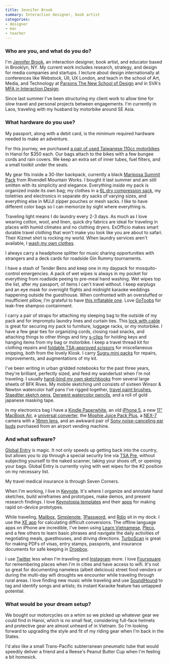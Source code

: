 ```yaml
---
title: Jennifer Brook
summary: Interaction designer, book artist
categories:
- designer
- mac
- teacher
---
```


### Who are you, and what do you do?

I'm [Jennifer Brook](http://twitter.com/jenniferbrook "Jennifer's Twitter account."), an interaction designer, book artist, and educator based in Brooklyn, NY. My current work includes research, strategy, and design for media companies and startups. I lecture about design internationally at conferences like Webstock, Úll, UX London, and teach in the school of Art, Media, and Technology at [Parsons The New School of Design](http://www.newschool.edu/parsons/ "The Parsons Design School site.") and in SVA's [MFA in Interaction Design](http://interactiondesign.sva.edu/ "SVA's Interaction Design site."). 

Since last summer I've been structuring my client work to allow time for slow travel and personal projects between engagements. I'm currently in Laos, traveling with my husband by motorbike around SE Asia.

### What hardware do you use?

My passport, along with a debit card, is the minimum required hardware needed to make an adventure. 

For this journey, we purchased [a pair of used Taiwanese 110cc motorbikes](http://instagram.com/p/e688D2KX_-/ "Jennifer's Instagram photo of their bikes.") in Hanoi for $350 each. Our bags attach to the bikes with a few bungee cords and rain covers. We keep an extra set of inner tubes, fuel filters, and a small toolkit under the seats.

My gear fits inside a 30-liter backpack, currently a black [Mariposa Summit Pack][mariposa-summit-pack] from Rivendell Mountain Works. I bought it last summer and am still smitten with its simplicity and elegance. Everything inside my pack is organized inside its own bag; my clothes in a [6L dry compression sack][event], my toiletries and electronics in separate dry sacks of varying sizes, and everything else in MUJI zipper pouches or mesh sacks. I like to have different color bags so I can memorize by sight where everything is. 

Traveling light means I do laundry every 2-3 days. As much as I love wearing cotton, wool, and linen, quick dry fabrics are ideal for traveling in places with humid climates and no clothing dryers. ExOfficio makes smart durable travel clothing that won't make you look like you are about to safari. Their Kizmet shirt is rocking my world. When laundry services aren't available, I [wash my own clothes][pocket-laundry-wash]. 

I always carry a headphone splitter for music sharing opportunities with strangers and a deck cards for roadside Gin Rummy tournaments.

I have a stash of Tender Bens and keep one in my daypack for mosquito-control emergencies. A pack of wet wipes is always in my pocket for everything from roadside peeing to pre-meal hand washing. Wet wipes top the list, after my passport, of items I can't travel without. I keep earplugs and an eye mask for overnight flights and midnight karaoke weddings happening outside the guesthouse. When confronted with an overstuffed or insufficient pillow, I'm grateful to have [this inflatable one][air-pillow]. Love [GoToobs][gotoob] for leak-free shampoo containment. 

I carry a pair of straps for attaching my sleeping bag to the outside of my pack and for impromptu laundry lines and curtain ties. This [lock with cable][3-dial-tsa-lock-and-cable] is great for securing my pack to furniture, luggage racks, or my motorbike. I have a few gear ties for organizing cords, closing road snacks, and attaching things to other things and tiny [s-clips][s-biner-stainless-steel] for holding keys and hanging items from my bag or motorbike. I keep a travel thread kit for clothing repairs and [foldable TSA-approved scissors][slip-n-snip] for miscellaneous snipping, both from the lovely Kiosk. I carry [Sugru mini packs][sugru] for repairs, improvements, and augmentations of my kit.

I've been writing in urban gridded notebooks for the past three years, they're brilliant, perfectly sized, and feed my wanderlust when I'm not traveling. I usually [hand-bind my own sketchbooks](http://www.flickr.com/photos/jenniferbrook/sets/72157619132753425/ "Jennifer's photos of her hand-bound sketchbooks.") from several large sheets of BFK Rives. My mobile sketching unit consists of sixteen Winsor & Newton watercolor half pans I've rigged together, [travel paint brushes][series-6150-travelers-watercolor-brush], [Staedtler sketch pens][pigment-liner-308], [Derwent watercolor pencils][inktense], and a roll of gold japanese masking tape.

In my electronics bag I have a [Kindle Paperwhite][kindle-paperwhite], an old [iPhone 5][iphone-5], a new [11" MacBook Air][macbook-air], a [universal converter][usb-travel-adaptor], the [Mophie Juice Pack Plus][juice-pack-plus-iphone-5], a [NEX-7][alpha-nex-7] camera with a [16mm lens][sel16f28], and an awkward pair of [Sony noise-canceling ear buds][mdr-nc13] purchased from an airport vending machine.

### And what software?

[Global Entry](http://www.globalentry.gov/ "The Global Entry site.") is magic. It not only speeds up getting back into the country, but allows you to zip through a special security line via [TSA Pre](http://www.tsa.gov/tsa-precheck "The TSA Pre site."), without subjecting yourself to the naked scanner, taking your shoes off, or opening your bags. Global Entry is currently vying with wet wipes for the #2 position on my necessary list. 

My travel medical insurance is through Seven Corners. 

When I'm working, I live in [Keynote][]. It's where I organize and annotate hand sketches, build wireframes and prototypes, make demos, and present research findings. I love [Keynotopia templates][keynotopia] and their [apps][keynotopia-ios] for making rapid on-device prototypes. 

While traveling, [Mailbox][], [Simplenote][simplenote-ios], [1Password][1password-ios], and [Rdio][rdio-ios] sit in my dock. I use the [XE app][xe-currency-ios] for calculating difficult conversions. The offline language apps on iPhone are incredible, I've been using [Learn Vietnamese][learn-vietnamese-ios], [Pleco][pleco-chinese-dictionary-ios], and a few others to learn basic phrases and navigate the daily activities of negotiating meals, guesthouses, and driving directions. [TurboScan][turboscan-ios] is great for making PDFs of visas, entry stamps, passports, and insurance documents for safe keeping in [Dropbox][dropbox-ios].

I use [Twitter][] less when I'm traveling and [Instagram][instagram-ios] more. I love [Foursquare][foursquare-ios] for remembering places when I'm in cities and have access to wifi. It's not so great for documenting nameless (albeit delicious) street food vendors or during the multi-day wifi droughts we encounter while traveling through rural areas. I love finding new music while traveling and use [SoundHound][] to tag and identify songs and artists; its instant Karaoke feature has untapped potential. 

### What would be your dream setup?

We bought our motorcycles on a whim so we picked up whatever gear we could find in Hanoi, which is no small feat, considering full-face helmets and protective gear are almost unheard of in Vietnam. So I'm looking forward to upgrading the style and fit of my riding gear when I'm back in the States. 

I'd also like a small Trans-Pacific subterranean pneumatic tube that would speedily deliver a friend and a Reese's Peanut Butter Cup when I'm feeling a bit homesick.

[3-dial-tsa-lock-and-cable]: https://www.eaglecreek.com/shop/3-dial-tsa-lock-and-cable-ec041028 "A lock and cable."
[air-pillow]: https://www.amazon.com/Exped-airpillo-Air-Pillow-Medium/dp/B0047BXDBG "An inflatable travel pillow."
[alpha-nex-7]: http://store.sony.com/alpha-nex-7-camera-body-zid27-NEX7/B/cat-27-catid-All-Alpha-NEX-Cameras "A 24.3 megapixel mirrorless camera."
[event]: http://www.seatosummit.com/products/display/1 "A compression sack."
[gotoob]: http://www.humangear.com/gotoob/ "A squeezable travel bottle."
[inktense]: https://www.dickblick.com/products/derwent-inktense-pencils/ "Coloured pencils."
[iphone-5]: https://en.wikipedia.org/wiki/IPhone_5 "A smartphone."
[juice-pack-plus-iphone-5]: http://www.mophie.com/shop/iphone-5/juice-pack-plus-iphone-5 "A case and external battery for the iPhone 5."
[kindle-paperwhite]: https://www.amazon.com/Kindle-Paperwhite-Touch-light/dp/B007OZNZG0 "An e-book reader with a book-like screen."
[macbook-air]: https://www.apple.com/macbook-air/ "A very thin laptop."
[mariposa-summit-pack]: https://www.rivendellmountainworks.com/shop/mariposa-summit-pack/ "A big backpack."
[mdr-nc13]: https://www.amazon.com/Sony-MDRNC13-Noise-Canceling-Headphones/dp/B004P7O26W "Noise-cancelling headphones."
[pigment-liner-308]: https://www.staedtler.com/en/products/ink-writing-instruments/fineliners/pigment-liner-308-fineliner/ "A pen."
[pocket-laundry-wash]: https://www.amazon.com/Sea-Summit-Travel-Pocket-Leaves/dp/B002BOEUQS "Travel soap."
[s-biner-stainless-steel]: https://www.niteize.com/product/S-Biner-Stainless-Steel.asp "A dual-spring hook."
[sel16f28]: http://store.sony.com/sel16f28-interchangeable-alpha-e-mount-16mm-f2.8-zid27-SEL16F28/cat-27-catid-All-Alpha-NEX-Lenses "A wide-angle NEX lens."
[series-6150-travelers-watercolor-brush]: https://www.utrechtart.com/Utrecht-Series-6150-Traveler-s-Watercolor-Brush-Set-of-3-with-steel-caps-MP-09316-001-i1007973.utrecht "Watercolour paintbrushes."
[slip-n-snip]: http://www.slipnsnip.com/ "Foldable TSA-approved scissors."
[sugru]: https://sugru.com/ "A self-setting rubber."
[usb-travel-adaptor]: http://www.momastore.org/museum/moma/ProductDisplay_USB%20Travel%20Adaptor_10451_10001_63725_-1_26690_26697 "A USB multi-region power adaptor."
[1password-ios]: https://itunes.apple.com/us/app/1password-password-manager/id568903335 "Password storage software for the iPhone."
[dropbox-ios]: https://www.dropbox.com/iphoneapp "An iOS version of the syncing software."
[foursquare-ios]: https://itunes.apple.com/us/app/foursquare/id306934924 "An iPhone client for the social location game."
[instagram-ios]: https://itunes.apple.com/us/app/instagram/id389801252 "A photo taking/sharing app."
[keynote]: https://www.apple.com/keynote/ "Presentation software for the Mac."
[keynotopia-ios]: https://itunes.apple.com/us/app/keynotopia/id425455191 "An app for displaying clickable PDF prototypes."
[keynotopia]: https://keynotopia.com/ "Prototyping libraries for Keynote, PowerPoint and OpenOffice."
[learn-vietnamese-ios]: https://itunes.apple.com/app/learn-vietnamese-phrasebook/id615964822 "A Vietnamese phrasebook app."
[mailbox]: http://www.mailboxapp.com/ "A email client."
[pleco-chinese-dictionary-ios]: https://itunes.apple.com/en/app/pleco-chinese-dictionary/id341922306 "A Chinese language learning app."
[rdio-ios]: https://itunes.apple.com/us/app/rdio/id335060889 "An Rdio client for iOS."
[simplenote-ios]: https://itunes.apple.com/us/app/simplenote/id289429962 "A note app with cloud syncing."
[soundhound]: https://www.soundhound.com/ "A music discovery and searching service."
[turboscan-ios]: https://itunes.apple.com/ca/app/turboscan-quickly-scan-multipage/id342548956 "An app for scanning documents with your iPhone."
[twitter]: https://twitter.com/ "An online micro-blogging platform."
[xe-currency-ios]: https://itunes.apple.com/en/app/xe-currency/id315241195 "A currency conversion app."
